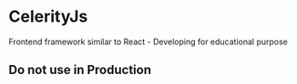 # CelerityJs

Frontend framework similar to React - Developing for educational purpose

## Do not use in Production
